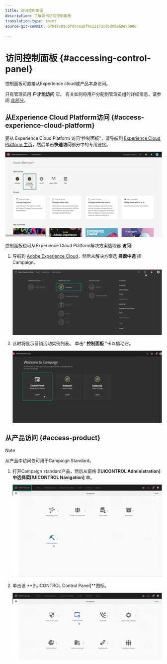 ```yaml
---
title: 访问控制面板
description: 了解如何访问控制面板
translation-type: tm+mt
source-git-commit: b7b48c01cb7d7c618f4622173c9bd059a8e7098e

---
```



# 访问控制面板 {#accessing-control-panel}

控制面板可直接从Experience cloud或产品本身访问。

只有管理员用 **户才能访问** 它。 有关如何将用户分配到管理员组的详细信息，请参阅 [此部分](../../discover/using/managing-permissions.md)。

## 从Experience Cloud Platform访问 {#access-experience-cloud-platform}

要从 Experience Cloud Platform 访问“控制面板”，请导航到 [Experience Cloud Platform 主页](https://amc.experiencecloud.adobe.com/)，然后单击&#x200B;**快速访问**&#x200B;部分中的专用链接。

![](assets/do-not-localize/quickaccess.png)

控制面板也可从Experience Cloud Platform解决方案选取器 **访问**:

1. 导航到 [Adobe Experience Cloud](https://amc.experiencecloud.adobe.com/)，然后从解决方案选 **择器中选** 择Campaign。

   ![](assets/do-not-localize/control_panel_access1.png)

1. 此时将显示营销活动实例列表。 单击“ **控制面板** ”卡以启动它。

   ![](assets/do-not-localize/control_panel_access2.png)

## 从产品访问 {#access-product}

>[!NOTE]
>
>从产品中访问仅可用于Campaign Standard。

1. 打开Campaign standard产品，然后从窗格 **[!UICONTROL Administration]**中选择菜**[!UICONTROL Navigation]** 单。

   ![](assets/control_panel_access3.png)

1. 单击该 **[!UICONTROL Control Panel]**图标。

   ![](assets/control_panel_access4.png)
